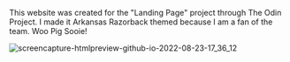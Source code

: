 This website was created for the "Landing Page" project through The Odin Project. I made it Arkansas Razorback themed because I am a fan of the team. Woo Pig Sooie!


![screencapture-htmlpreview-github-io-2022-08-23-17_36_12](https://user-images.githubusercontent.com/106114693/186278233-a79a2bab-10cd-4c17-a2ac-7c152ac73820.png)
